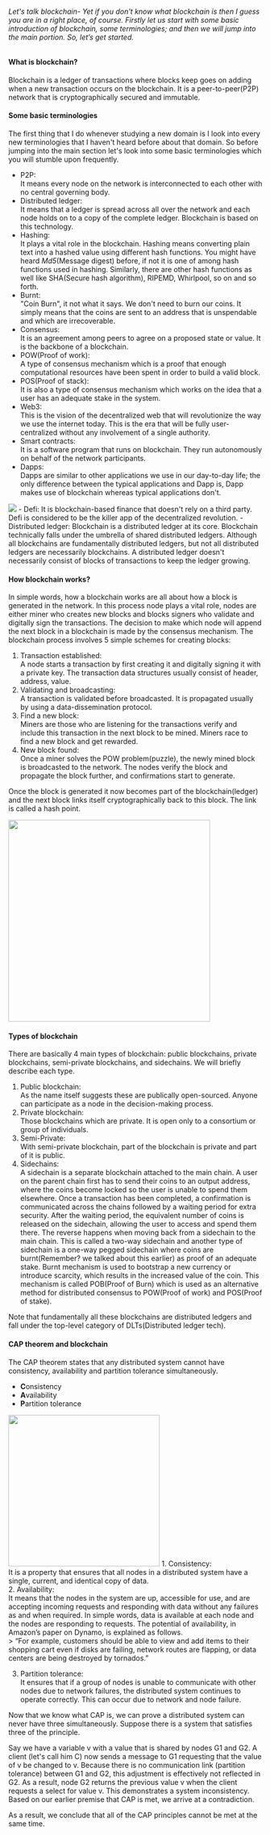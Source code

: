 ###### Let's talk blockchain- Yet if you don't know what blockchain is then I guess you are in a right place, of course. Firstly let us start with some basic introduction of blockchain, some terminologies; and then we will jump into the main portion. So, let’s get started.
#### What is blockchain?
Blockchain is a ledger of transactions where blocks keep goes on adding when a new transaction occurs on the blockchain. It is a peer-to-peer(P2P) network that is cryptographically secured and immutable.
#### Some basic terminologies
The first thing that I do whenever studying a new domain is I look into every new terminologies that I haven't heard before about that domain. So before jumping into the main section let's look into some basic terminologies which you will stumble upon frequently.
- P2P: <br>It means every node on the network is interconnected to each other with no central governing body.
- Distributed ledger:<br> It means that a ledger is spread across all over the network and each node holds on to a copy of the complete ledger. Blockchain is based on this technology. 
- Hashing:<br> It plays a vital role in the blockchain. Hashing means converting plain text into a hashed value using different hash functions. You might have heard *Md5*(Message digest) before, if not it is one of among hash functions used in hashing. Similarly, there are other hash functions as well like SHA(Secure hash algorithm), RIPEMD, Whirlpool, so on and so forth.
- Burnt: <br>"Coin Burn", it not what it says. We don't need to burn our coins. It simply means that the coins are sent to an address that is unspendable and which are irrecoverable.
- Consensus:<br> It is an agreement among peers to agree on a proposed state or value. It is the backbone of a blockchain.
- POW(Proof of work):<br> A type of consensus mechanism which is a proof that enough computational resources have been spent in order to build a valid block.
- POS(Proof of stack):<br> It is also a type of consensus mechanism which works on the idea that a user has an adequate stake in the system.
-  Web3:<br>This is the vision of the decentralized web that will revolutionize the way we use the internet today. This is the era that will be fully user-centralized without any involvement of a single authority.
- Smart contracts:<br> It is a software program that runs on blockchain. They run autonomously on behalf of the network participants.
- Dapps:<br> Dapps are similar to other applications we use in our day-to-day life; the only difference between the typical applications and Dapp is, Dapp makes use of blockchain whereas typical applications don't. 
<img src="https://i.imgur.com/AfkzrX0.jpg">
- Defi: It is blockchain-based finance that doesn't rely on a third party. Defi is considered to be the killer app of the decentralized revolution.
- Distributed ledger: Blockchain is a distributed ledger at its core. Blockchain technically falls under the umbrella of shared distributed ledgers. Although all blockchains are fundamentally distributed ledgers, but not all distributed ledgers are necessarily blockchains. A distributed ledger doesn't necessarily consist of blocks of transactions to keep the ledger growing.

#### How blockchain works?
 In simple words, how a blockchain works are all about how a block is generated in the network. In this process node plays a vital role, nodes are either miner who creates new blocks and blocks signers who validate and digitally sign the transactions. The decision to make which node will append the next block in a blockchain is made by the consensus mechanism.
 The blockchain process involves 5 simple schemes for creating blocks:
1. Transaction established:<br> A node starts a transaction by first creating it and digitally signing it with a private key. The transaction data structures usually consist of header, address, value.
1. Validating and broadcasting:<br> A transaction is validated before broadcasted. It is propagated usually by using a data-dissemination protocol.
1. Find a new block:<br> Miners are those who are listening for the transactions verify and include this transaction in the next block to be mined. Miners race to find a new block and get rewarded.
1. New block found:<br> Once a miner solves the POW problem(puzzle), the newly mined block is broadcasted to the network. The nodes verify the block and propagate the block further, and confirmations start to generate.
<p>Once the block is generated it now becomes part of the blockchain(ledger) and the next block links itself cryptographically back to this block. The link is called a hash point.</p>
<img src="https://i.imgur.com/K08Z1r7.jpg" width="400">

#### Types of blockchain 
There are basically 4 main types of blockchain: public blockchains, private blockchains, semi-private blockchains, and sidechains. We will briefly describe each type.
1. Public blockchain:<br> As the name itself suggests these are publically open-sourced. Anyone can participate as a node in the decision-making process.
1. Private blockchain:<br> Those blockchains which are private. It is open only to a consortium or group of individuals.
1. Semi-Private:<br> With semi-private blockchain, part of the blockchain is private and part of it is public.
1. Sidechains:<br> A sidechain is a separate blockchain attached to the main chain. A user on the parent chain first has to send their coins to an output address, where the coins become locked so the user is unable to spend them elsewhere. Once a transaction has been completed, a confirmation is communicated across the chains followed by a waiting period for extra security. After the waiting period, the equivalent number of coins is released on the sidechain, allowing the user to access and spend them there. The reverse happens when moving back from a sidechain to the main chain. This is called a two-way sidechain and another type of sidechain is a one-way pegged sidechain where coins are burnt(Remember? we talked about this earlier) as proof of an adequate stake. Burnt mechanism is used to bootstrap a new currency or introduce scarcity, which results in the increased value of the coin. This mechanism is called POB(Proof of Burn) which is used as an alternative method for distributed consensus to POW(Proof of work) and POS(Proof of stake). 
<p> Note that fundamentally all these blockchains are distributed ledgers and fall under the top-level category of DLTs(Distributed ledger tech).</p>

#### CAP theorem and blockchain
The CAP theorem states that any distributed system cannot have consistency, availability and partition tolerance simultaneously.
- **C**onsistency
- **A**vailability
- **P**artition tolerance
<img src="https://hazelcast.com/wp-content/uploads/2020/06/cap-theorem-diagram-800x753.png" width="300px">
1. Consistency:<br> It is a property that ensures that all nodes in a distributed system have a single, current, and identical copy of data.</br>
2. Availability: <br>It means that the nodes in the system are up, accessible for use, and are accepting incoming requests and responding with data without any failures as and when required. In simple words, data is available at each node and the nodes are responding to requests. The potential of availability, in Amazon’s paper on Dynamo, is explained as follows.</br>
> “For example, customers should be able to view and add items to their shopping cart even if disks are failing, network routes are flapping, or data centers are being destroyed by tornados.”

3. Partition tolerance:<br>It ensures that if a group of nodes is unable to communicate with other nodes due to network failures, the distributed system continues to operate correctly. This can occur due to network and node failure.
<p> Now that we know what CAP is, we can prove a distributed system can never have three simultaneously. Suppose there is a system that satisfies three of the principle.</p>
 Say we have a variable v with a value that is shared by nodes G1 and G2. A client (let's call him C) now sends a message to G1 requesting that the value of v be changed to v. Because there is no communication link (partition tolerance) between G1 and G2, this adjustment is effectively not reflected in G2. As a result, node G2 returns the previous value v when the client requests a select for value v. This demonstrates a system inconsistency. Based on our earlier premise that CAP is met, we arrive at a contradiction. <p>As a result, we conclude that all of the CAP principles cannot be met at the same time.


